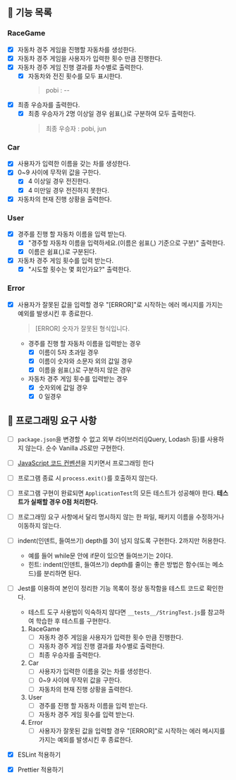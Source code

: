 ## 🚀 기능 목록

### RaceGame

- [x] 자동차 경주 게임을 진행할 자동차를 생성한다.
- [x] 자동차 경주 게임을 사용자가 입력한 횟수 만큼 진행한다.
- [x] 자동차 경주 게임 진행 결과를 차수별로 출력한다.
  - [x] 자동차와 전진 횟수를 모두 표시한다.
    > pobi : --
- [x] 최종 우승자를 출력한다.
  - [x] 최종 우승자가 2명 이상일 경우 쉼표(,)로 구분하여 모두 출력한다.
    > 최종 우승자 : pobi, jun

### Car

- [x] 사용자가 입력한 이름을 갖는 차를 생성한다.
- [x] 0~9 사이에 무작위 값을 구한다.
  - [x] 4 이상일 경우 전진한다.
  - [x] 4 미만일 경우 전진하지 못한다.
- [x] 자동차의 현재 진행 상황을 출력한다.

### User

- [x] 경주를 진행 할 자동차 이름을 입력 받는다.
  - [x] "경주할 자동차 이름을 입력하세요.(이름은 쉼표(,) 기준으로 구분)" 출력한다.
  - [x] 이름은 쉼표(,)로 구분된다.
- [x] 자동차 경주 게임 횟수를 입력 받는다.
  - [x] "시도할 횟수는 몇 회인가요?" 출력한다.

### Error

- [x] 사용자가 잘못된 값을 입력할 경우 "[ERROR]"로 시작하는 에러 메시지를 가지는 예외를 발생시킨 후 종료한다.

  > [ERROR] 숫자가 잘못된 형식입니다.

  - 경주를 진행 할 자동차 이름을 입력받는 경우
    - [x] 이름이 5자 초과일 경우
    - [x] 이름이 숫자와 소문자 외의 값일 경우
    - [x] 이름을 쉼표(,)로 구분하지 않은 경우
  - 자동차 경주 게임 횟수를 입력받는 경우
    - [x] 숫자외에 값일 경우
    - [x] 0 일경우

## 🎯 프로그래밍 요구 사항

- [ ] `package.json`을 변경할 수 없고 외부 라이브러리(jQuery, Lodash 등)를 사용하지 않는다. 순수 Vanilla JS로만 구현한다.
- [ ] [JavaScript 코드 컨벤션](https://github.com/woowacourse/woowacourse-docs/tree/main/styleguide/javascript)을 지키면서 프로그래밍 한다
- [ ] 프로그램 종료 시 `process.exit()`를 호출하지 않는다.
- [ ] 프로그램 구현이 완료되면 `ApplicationTest`의 모든 테스트가 성공해야 한다. **테스트가 실패할 경우 0점 처리한다.**
- [ ] 프로그래밍 요구 사항에서 달리 명시하지 않는 한 파일, 패키지 이름을 수정하거나 이동하지 않는다.
- [ ] indent(인덴트, 들여쓰기) depth를 3이 넘지 않도록 구현한다. 2까지만 허용한다.
  - 예를 들어 while문 안에 if문이 있으면 들여쓰기는 2이다.
  - 힌트: indent(인덴트, 들여쓰기) depth를 줄이는 좋은 방법은 함수(또는 메소드)를 분리하면 된다.
- [ ] Jest를 이용하여 본인이 정리한 기능 목록이 정상 동작함을 테스트 코드로 확인한다.

  - 테스트 도구 사용법이 익숙하지 않다면 `__tests__/StringTest.js`를 참고하여 학습한 후 테스트를 구현한다.

  1. RaceGame
     - [ ] 자동차 경주 게임을 사용자가 입력한 횟수 만큼 진행한다.
     - [ ] 자동차 경주 게임 진행 결과를 차수별로 출력한다.
     - [ ] 최종 우승자를 출력한다.
  2. Car
     - [ ] 사용자가 입력한 이름을 갖는 차를 생성한다.
     - [ ] 0~9 사이에 무작위 값을 구한다.
     - [ ] 자동차의 현재 진행 상황을 출력한다.
  3. User
     - [ ] 경주를 진행 할 자동차 이름을 입력 받는다.
     - [ ] 자동차 경주 게임 횟수를 입력 받는다.
  4. Error
     - [ ] 사용자가 잘못된 값을 입력할 경우 "[ERROR]"로 시작하는 에러 메시지를 가지는 예외를 발생시킨 후 종료한다.

- [x] ESLint 적용하기
- [x] Prettier 적용하기
